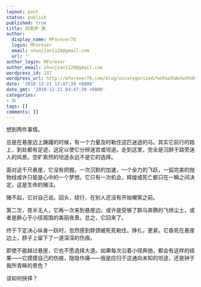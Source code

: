 ```yaml
---
layout: post
status: publish
published: true
title: 风雨声 漪
author:
  display_name: MForever78
  login: MForever
  email: shunjian1128@gmail.com
  url: ''
author_login: MForever
author_email: shunjian1128@gmail.com
wordpress_id: 187
wordpress_url: http://mforever78.com/blog/uncategorized/%e9%a3%8e%e9%9b%a8%e5%a3%b0-%e6%bc%aa-3/
date: '2010-12-21 12:47:39 +0800'
date_gmt: '2010-12-21 04:47:39 +0800'
categories:
- 杂
tags: []
comments: []
---
```


<p>想到两件事情。</P>
<p>总是在悬崖边上踌躇的时候，有一个力量及时勒住这匹迷途的马。其实它前行的路上，到处都有足迹，这足以使它分辨迷宫或坦道。走到这里，完全是沉醉于路旁迷人的风景。空旷索然的坦途永远不是它的选择。</P>
<p>面对这千尺悬崖，它没有把握。一次沉默的加速，一个全力的飞跃，一弧完美的抛物线或许只能是心中的一个梦想。它只有一次机会，辉煌或死亡都只在一瞬之间决定。这是生命的赌注。</P>
<p>赌不起，它对自己说。回头，绕行，在别人还没有开始嘲笑之前。</P>
<p>第二次，夜半无人，它再一次来到悬崖边。或许是受够了群马奔腾的飞扬尘土，或者是醉心于小径周围的美丽夜景。总之，它回来了。</P>
<p>终于下定决心纵身一跃时，忽然感到脖颈被死死勒住。挣扎，更紧。它昏死在悬崖边上，脖子上留下了一道深深的伤痕。</P>
<p>即使不能越过悬崖，它也不愿选择大道。如果每次沿着小径奔驰，都会有这样的结果——它摸摸自己的伤痕，隐隐作痛——我是应归于这通向未知的坦途，还是钟于我所青睐的景色？</P>
<p>该如何抉择？</P>
